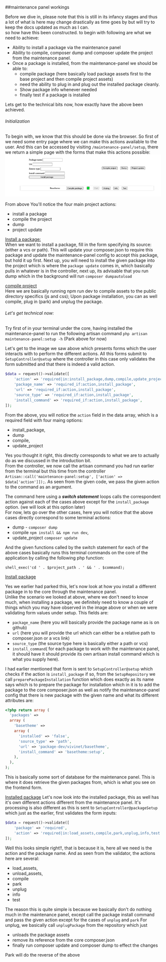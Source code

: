 ##maintenance panel workings

Before we dive in, please note that this is still in its infancy stages and thus a lot of what is here may change 
drastically as time goes by but will try to keep the docs updated as much as I can. <br>
so how have this been constructed. to begin with following are what we need to achieve:
- Ability to install a package via the maintenance panel
- Ability to compile, composer dump and composer update the project from the maintenance panel.
- Once a package is installed, from the maintenance-panel we should be able to:
    * compile package (here basically load package assets first to the base project and then compile project assets)
    * need the ability to plug in and plug out the installed package cleanly.
    * Show package info whenever needed
    * finally test if a package is installed 


Lets get to the technical bits now, how exactly have the above been achieved. 

###### Initialization
To begin with, we know that this should be done via the browser. So first of we need some entry page where we can
make this actions available to the user. And this can be accessed by visiting `/maintenance-panel/setup`, there we 
return a simple page with the forms that make this actions possible: ![panel view image](./images/panelView.png)

From above
You'll notice the four main project actions: 
- install a package
- compile the project
- dump 
- project update

<ins>Install a package: </ins> <br/>
When we want to install a package, fill in the form specifying its source: (either a vcs or path). This will update
your composer.json to require this package and update the maintenance-panel config to accept this package, but hold 
it up first. Next up, you will need to install the given package into the project which is where the `package update` 
comes in, which basically  pulls in whatever is in the controller, next  up, its advisable that you run dump which in the
background will run `composer dumpautoload`
 
<ins>compile project</ins> <br/>
Here we are basically running npm run dev to compile assets to the public directory specifics (js and css);
Upon package installation, you can as well compile, plug in (park) and unplug the package.

###### Let's get technical now: 
Try first of in your terminal under the core, having installed the maintenance-panel to run the following artisan command
`php artisan maintenance-panel:setup -h` (Park above for now)

Let's get to the image we saw above which presents forms which the user interacts with to 
perform the different actions. All this forms submit to `SetupController@setup` where the controller in this case only 
validates the form submitted and that there is indeed a valid action. 

```php 
$data = request()->validate([
    'action' => 'required|in:install_package,dump,compile,update_project',
    'package_name' => 'required_if:action,install_package',
    'url' => 'required_if:action,install_package',
    'source_type' => 'required_if:action,install_package',
    'install_command' => 'required_if:action,install_package',
]);
```

From the above, you will notice the `action` field in the data array, which is a required field with four
maing options: 
- install_package,
- dump
- compile,
- update_project <br/>

Yes you thought it right, this directly corresponds to what we are to  actually do as we discussed in the
introduction bit. <br/>
From the controller, we now call the artisan command you had run earlier from the terminal but this 
time from the controller `Artisan::call('maintenance-panel:setup', ['action' => $data['action']]);`. As
seen from the given code, we pass the given action to the command as an argument. 

The command here using a ***switch statement*** loops calls the correspondent action against each of the
cases above except for the `install_package` option. (we will look at this option later) <br/>
For now, lets go over the other cases, here you will notice that the above cases directly correspond to some
terminal actions:
- dump - `composer dump`
- compile  `npm install && npm run dev`,
- update_project  `composer update` <br/>

And the given functions called by the switch statement for each of the above cases basically runs this 
terminal commands on the core of the application by calling the following php function: 
```
shell_exec('cd ' . $project_path . ' && ' . $command);
```

<ins>Install package</ins>

Yes we earlier had parked this, let's now look at how you install a different package in to the core 
through the maintenance panel. <br/>
Unlike the scenario we looked at above, where we don't need to know much, when installing a package, 
we definitely need to know a couple of things which you may have observed in the image above or when
we were validating form values under setup. This fields are: 
- `package_name`  (here you will basically provide the package name as is on github)
- `url` (here you will provide the url which can either be a relative path to composer.json or a vcs link)
- `source_type` (the source type here is basically either a path or vcs)
- `install_command`( for each package to work with the maintenance panel, it should have it should  provide
  its own artisan install command which is what you supply here).
  

I had earlier mentioned that form is sent to `SetupController@setup` which checks if the action is 
`install_package` if so, from the `SetupRepository` we call `preparePackageInstallation` function which
does exactly as its name says which is to prepare the package for installation which in it is to add the package
to the core composer.json as well as notify the maintenance-panel config that there is  new package with the given
name and what its different attributes are: 
```php
<?php return array (
  'packages' => 
  array (
    'basetheme' => 
    array (
      'installed' => 'false',
      'source_type' => 'path',
      'url' => 'package-dev/vivinet/basetheme',
      'install_command' => 'basetheme:setup',
    ),
  ),
);
```
This is basically some sort of database for the maintenance panel. This is where it does retrieve the
given packages from, which is what you see on the frontend form. 


<ins>Installed package</ins>
Let's now look into the installed package, this as well has it's own different actions different from the 
maintenance panel. It's processing is also different as this is sent to `SetupController@packageSetup` which
just as the earlier, first validates the form inputs: 
```php 
$data = request()->validate([
    'package' => 'required',
    'action' => 'required|in:load_assets,compile,park,unplug,info,test'
]);
```
Well this looks simple right!!, that is because it is, here all we need is the action and the package name.
And as seen from the validator, the actions here are several: 
- load_assets,
- unload_assets,
- compile
- park
- unplug
- info
- test

The reason this is quite simple is because we basically don't do nothing much in the maintenance panel,
except call the package install command and pass the given action except for the cases of `unplug` and `park`
For unplug, we basically call `unplugPackage` from the repository which just
- unloads the package assets
- remove its reference from the core composer.json
- finally run composer update and composer dump to effect the changes

Park will do the reverse of the above
